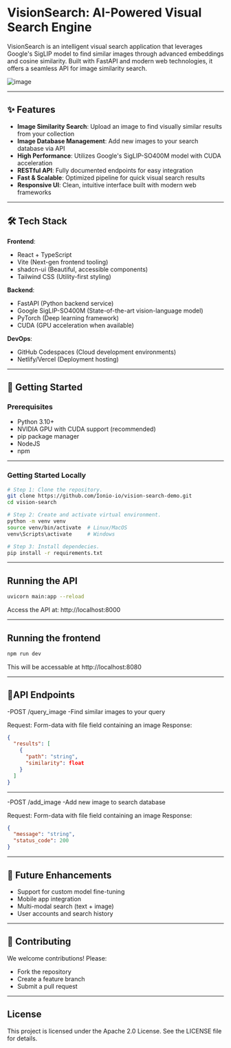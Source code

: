 # VisionSearch: AI-Powered Visual Search Engine

VisionSearch is an intelligent visual search application that leverages Google's SigLIP model to find similar images through advanced embeddings and cosine similarity. Built with FastAPI and modern web technologies, it offers a seamless API for image similarity search.

![image](https://github.com/user-attachments/assets/52a9bb44-1301-48e6-9e0f-e35caad87beb)

---

## ✨ Features  

- **Image Similarity Search**: Upload an image to find visually similar results from your collection  
- **Image Database Management**: Add new images to your search database via API  
- **High Performance**: Utilizes Google's SigLIP-SO400M model with CUDA acceleration  
- **RESTful API**: Fully documented endpoints for easy integration   
- **Fast & Scalable**: Optimized pipeline for quick visual search results  
- **Responsive UI**: Clean, intuitive interface built with modern web frameworks

---

## 🛠 Tech Stack  

**Frontend**:  
- React + TypeScript  
- Vite (Next-gen frontend tooling)  
- shadcn-ui (Beautiful, accessible components)  
- Tailwind CSS (Utility-first styling)  

**Backend**:  
- FastAPI (Python backend service)  
- Google SigLIP-SO400M (State-of-the-art vision-language model)  
- PyTorch (Deep learning framework)  
- CUDA (GPU acceleration when available) 

**DevOps**:  
- GitHub Codespaces (Cloud development environments)  
- Netlify/Vercel (Deployment hosting)

---

## 🚀 Getting Started  

### Prerequisites  
- Python 3.10+  
- NVIDIA GPU with CUDA support (recommended)  
- pip package manager  
- NodeJS
- npm

---

### Getting Started Locally   
```bash
# Step 1: Clone the repository. 
git clone https://github.com/Ionio-io/vision-search-demo.git
cd vision-search

# Step 2: Create and activate virtual environment.
python -m venv venv
source venv/bin/activate  # Linux/MacOS
venv\Scripts\activate     # Windows

# Step 3: Install dependecies.
pip install -r requirements.txt
```

---

## Running the API
```bash
uvicorn main:app --reload
```
Access the API at: http://localhost:8000

---

## Running the frontend
```bash
npm run dev
```
This will be accessable at http://localhost:8080

---

## 📡API Endpoints 

-POST /query_image
-Find similar images to your query

Request:
Form-data with file field containing an image
Response:
```json
{
  "results": [
    {
      "path": "string",
      "similarity": float
    }
  ]
}
```

---

-POST /add_image
-Add new image to search database

Request:
Form-data with file field containing an image
Response:
```json
{
  "message": "string",
  "status_code": 200
}
```

---

## 🔮 Future Enhancements 

- Support for custom model fine-tuning
- Mobile app integration
- Multi-modal search (text + image)
- User accounts and search history

---

## 🤝 Contributing

We welcome contributions! Please:
- Fork the repository
- Create a feature branch
- Submit a pull request

---

##  License

This project is licensed under the Apache 2.0 License. See the LICENSE file for details.
